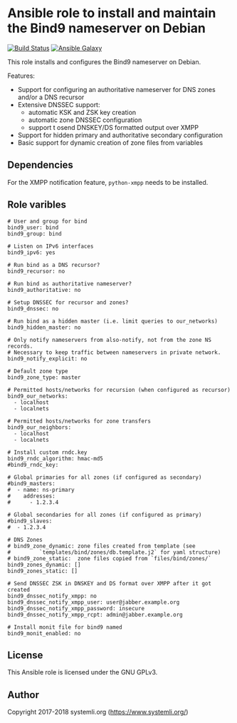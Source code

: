 # Ansible role to install and maintain the Bind9 nameserver on Debian

[![Build Status](https://travis-ci.org/systemli/ansible-role-bind9.svg?branch=master)](https://travis-ci.org/systemli/ansible-role-bind9) [![Ansible Galaxy](http://img.shields.io/badge/ansible--galaxy-bind9-blue.svg)](https://galaxy.ansible.com/systemli/bind9/)

This role installs and configures the Bind9 nameserver on Debian.

Features:
* Support for configuring an authoritative nameserver for DNS zones and/or
  a DNS recursor
* Extensive DNSSEC support:
  * automatic KSK and ZSK key creation
  * automatic zone DNSSEC configuration
  * support t osend DNSKEY/DS formatted output over XMPP
* Support for hidden primary and authoritative secondary configuration
* Basic support for dynamic creation of zone files from variables

## Dependencies

For the XMPP notification feature, `python-xmpp` needs to be installed.

## Role varibles

```
# User and group for bind
bind9_user: bind
bind9_group: bind

# Listen on IPv6 interfaces
bind9_ipv6: yes

# Run bind as a DNS recursor?
bind9_recursor: no

# Run bind as authoritative nameserver?
bind9_authoritative: no

# Setup DNSSEC for recursor and zones?
bind9_dnssec: no

# Run bind as a hidden master (i.e. limit queries to our_networks)
bind9_hidden_master: no

# Only notify nameservers from also-notify, not from the zone NS records.
# Necessary to keep traffic between nameservers in private network.
bind9_notify_explicit: no

# Default zone type
bind9_zone_type: master

# Permitted hosts/networks for recursion (when configured as recursor)
bind9_our_networks:
  - localhost
  - localnets

# Permitted hosts/networks for zone transfers
bind9_our_neighbors:
  - localhost
  - localnets

# Install custom rndc.key
bind9_rndc_algorithm: hmac-md5
#bind9_rndc_key:

# Global primaries for all zones (if configured as secondary)
#bind9_masters:
#  - name: ns-primary
#    addresses:
#      - 1.2.3.4

# Global secondaries for all zones (if configured as primary)
#bind9_slaves:
#  - 1.2.3.4

# DNS Zones
# bind9_zone_dynamic: zone files created from template (see
#         `templates/bind/zones/db.template.j2` for yaml structure)
# bind9_zone_static:  zone files copied from `files/bind/zones/`
bind9_zones_dynamic: []
bind9_zones_static: []

# Send DNSSEC ZSK in DNSKEY and DS format over XMPP after it got created
bind9_dnssec_notify_xmpp: no
bind9_dnssec_notify_xmpp_user: user@jabber.example.org
bind9_dnssec_notify_xmpp_password: insecure
bind9_dnssec_notify_xmpp_rcpt: admin@jabber.example.org

# Install monit file for bind9 named
bind9_monit_enabled: no
```

## License

This Ansible role is licensed under the GNU GPLv3.

## Author

Copyright 2017-2018 systemli.org (https://www.systemli.org/)
